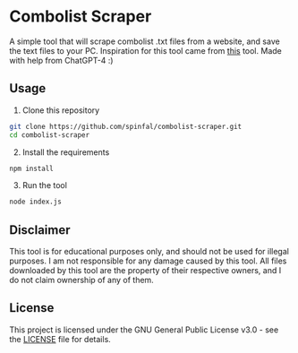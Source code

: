 # Combolist Scraper
A simple tool that will scrape combolist .txt files from a website, and save the text files to your PC. Inspiration for this tool came from [this](https://github.com/iq-thegoat/combobot) tool. Made with help from ChatGPT-4 :)

## Usage
1. Clone this repository
```bash
git clone https://github.com/spinfal/combolist-scraper.git
cd combolist-scraper
```
2. Install the requirements
```bash
npm install
```
3. Run the tool
```bash
node index.js
```

## Disclaimer
This tool is for educational purposes only, and should not be used for illegal purposes. I am not responsible for any damage caused by this tool. All files downloaded by this tool are the property of their respective owners, and I do not claim ownership of any of them.

## License
This project is licensed under the GNU General Public License v3.0 - see the [LICENSE](LICENSE) file for details.
